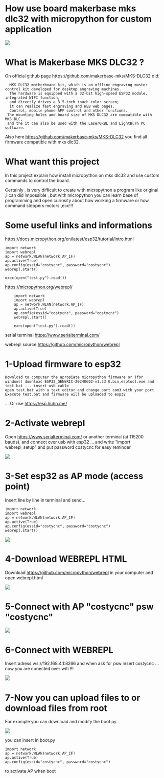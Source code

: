 # How use board makerbase mks dlc32 with micropython for custom application

 ![](https://github.com/costycnc/esp32-micropython-with-mks-dlc32-board-costycnc/blob/main/foto/mks.jpg)

 # What is Makerbase MKS DLC32 ?

 On official github page https://github.com/makerbase-mks/MKS-DLC32 did:

      MKS DLC32 motherboard kit, which is an offline engraving master control kit developed for desktop engraving machines.
      The hardware is equipped with a 32-bit high-speed ESP32 module, integrated WIFI function,
      and directly drives a 3.5-inch touch color screen; 
      it can realize fast engraving and WEB web pages. 
      Control, mobile phone APP control and other functions.
     The mounting holes and board size of MKS DLC32 are compatible with MKS DLC, 
     and the it can also be used with the LaserGRBL and LightBurn PC software.

 Also here https://github.com/makerbase-mks/MKS-DLC32 you find all firmware compatible with mks dlc32.

 # What want this project

 In this project explain how install micropython on mks dlc32 and use custom commands to control the board.

 Certainly , is very difficult to create with micropython a program like original ,i can did impossible , but with micropython you can learn base of programming 
and open curiosity about how working a firmware or how command steppers motors ,ecc!!!

 # Some useful links and informations

https://docs.micropython.org/en/latest/esp32/tutorial/intro.html

    import network
    import webrepl
    ap = network.WLAN(network.AP_IF)
    ap.active(True)
    ap.config(essid="costycnc", password="costycnc")
    webrepl.start()

    exec(open("test.py").read())

https://micropython.org/webrepl/

        import network
        import webrepl
        ap = network.WLAN(network.AP_IF)
        ap.active(True)
        ap.config(essid="costycnc", password="costycnc")
        webrepl.start()

        exec(open("test.py").read())

        
serial terminal https://www.serialterminal.com/

webrepl source https://github.com/micropython/webrepl

# 1-Upload firmware to esp32

    Download to computer the apropiate micropython firmware or (for windows) download ESP32_GENERIC-20240602-v1.23.0.bin,esptool.exe and test.bat ... insert usb cable 
    open test.bat with a text editor and change port com3 with your port
    Execute test.bat and firmware will be uploaded to esp32
    
... Or use https://esp.huhn.me/

# 2-Activate webrepl

 Open https://www.serialterminal.com/ or another terminal (at 115200 bauds), and connect over usb with esp32 ... and write "import webrepl_setup" and put password costycnc for easy reminder

 ![](https://github.com/costycnc/esp32-micropython-with-mks-dlc32-board-costycnc/blob/main/foto/webrepl.jpg)

# 3-Set esp32 as AP mode (access point) 

Insert line by line in terminal and send...

    import network
    import webrepl
    ap = network.WLAN(network.AP_IF)
    ap.active(True)
    ap.config(essid="costycnc", password="costycnc")
    webrepl.start()

    
 ![](https://github.com/costycnc/esp32-micropython-with-mks-dlc32-board-costycnc/blob/main/foto/webrepl1.jpg)

 # 4-Download WEBREPL HTML 

 Download https://github.com/micropython/webrepl  in your computer and open webrepl.html

  ![](https://github.com/costycnc/esp32-micropython-with-mks-dlc32-board-costycnc/blob/main/foto/webrepl3.jpg)

 
 # 5-Connect with AP "costycnc" psw "costycnc"

  ![](https://github.com/costycnc/esp32-micropython-with-mks-dlc32-board-costycnc/blob/main/foto/webrepl2.jpg)

 # 6-Connect with WEBREPL 

 Insert adress ws://192.168.4.1:8266 and when ask for psw insert costycnc ... now you are conected over wifi !!!

  ![](https://github.com/costycnc/esp32-micropython-with-mks-dlc32-board-costycnc/blob/main/foto/webrepl4.jpg)


  # 7-Now you can upload files to or download files from root

  For example you can download and modify the boot.py
  
   ![](https://github.com/costycnc/esp32-micropython-with-mks-dlc32-board-costycnc/blob/main/foto/webrepl5.jpg)
    
  you can insert in boot.py 

    import network
    ap = network.WLAN(network.AP_IF)
    ap.active(True)
    ap.config(essid="costycnc", password="costycnc")

to activate AP when boot    


 


